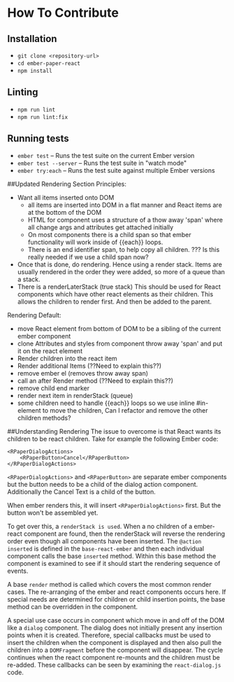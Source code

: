 # How To Contribute

## Installation

* `git clone <repository-url>`
* `cd ember-paper-react`
* `npm install`

## Linting

* `npm run lint`
* `npm run lint:fix`

## Running tests

* `ember test` – Runs the test suite on the current Ember version
* `ember test --server` – Runs the test suite in "watch mode"
* `ember try:each` – Runs the test suite against multiple Ember versions

##Updated Rendering Section
Principles:
* Want all items inserted onto DOM
  * all items are inserted into DOM in a flat manner and React items are at the bottom of the DOM
  * HTML for component uses a structure of a thow away 'span' where all change args and attributes get attached initially
  * On most components there is a child span so that ember functionality will work inside of {{each}} loops.
  * There is an end identifier span, to help copy all children.  ??? Is this really needed if we use a child span now?
* Once that is done, do rendering.  Hence using a render stack.  Items are usually rendered in the order they were added, so more of a queue than a stack.
* There is a renderLaterStack (true stack) This should be used for React components which have other react elements as their children. This allows the children to render first. And then be added to the parent.

Rendering Default:
* move React element from bottom of DOM to be a sibling of the current ember component
* clone Attributes and styles from component throw away 'span' and put it on the react element
* Render children into the react item
* Render additional Items (??Need to explain this??)
* remove ember el (removes throw away span)
* call an after Render method (??Need to explain this??)
* remove child end marker
* render next item in renderStack (queue)
* some children need to handle {{each}} loops so we use inline #in-element to move the children, Can I refactor and remove the other children methods?

##Understanding Rendering
The issue to overcome is that React wants its children to be react children.
Take for example the following Ember code:
```angular2html
<RPaperDialogActions>
    <RPaperButton>Cancel</RPaperButton>
</RPaperDialogActions>
```
```<RPaperDialogActions>``` and ```<RPaperButton>``` are separate ember components but the button needs to be a child of the dialog action component.  Additionally the Cancel Text is a child of the button.

When ember renders this, it will insert ```<RPaperDialogActions>``` first. But the button won't be assembled yet.

To get over this, a ```renderStack is used```.  When a no children of a ember-react component are found, then the renderStack will reverse the rendering order even though all components have been inserted.
The ```@action inserted``` is defined in the ```base-react-ember``` and then each individual component calls the base ```inserted``` method.  Within this base method the component is examined to see if it should start the rendering sequence of events.

A base ```render``` method is called which covers the most common render cases.  The re-arranging of the ember and react components occurs here.  If special needs are determined for children or child insertion points, the base method can be overridden in the component.

A special use case occurs in component which move in and off of the DOM like a ```dialog``` component.  The dialog does not initially present any insertion points when it is created.  Therefore, special callbacks must be used to insert the children when the component is displayed and then also pull the children into a ```DOMFragment``` before the component will disappear.  The cycle continues when the react component re-mounts and the children must be re-added.
These callbacks can be seen by examining the ```react-dialog.js``` code.
